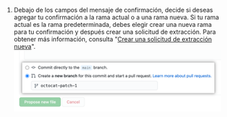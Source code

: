 1. Debajo de los campos del mensaje de confirmación, decide si deseas agregar tu confirmación a la rama actual o a una rama nueva. Si tu rama actual es la rama predeterminada, debes elegir crear una nueva rama para tu confirmación y después crear una solicitud de extracción. Para obtener más información, consulta "[Crear una solicitud de extracción nueva](/articles/creating-a-pull-request)". ![Confirmar opciones de rama](/assets/images/help/repository/choose-commit-branch.png)
